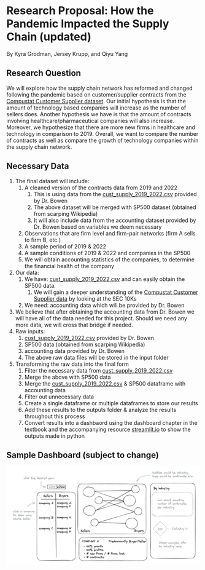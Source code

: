 # Research Proposal: How the Pandemic Impacted the Supply Chain (updated)
By Kyra Grodman, Jersey Krupp, and Qiyu Yang

## Research Question
We will explore how the supply chain network has reformed and changed following the pandemic based on customer/supplier contracts from the [Compustat Customer Supplier dataset](inputs/cust_supply_2019_2022.csv). Our initial hypothesis is that the amount of technology based companies will increase as the number of sellers does. Another hypothesis we have is that the amount of contracts involving healthcare/pharmaceutical companies will also increase. Moreover, we hypothesize that there are more new firms in healthcare and technology in comparison to 2019. Overall, we want to compare the number of contracts as well as compare the growth of technology companies within the supply chain network.


## Necessary Data
1. The final dataset will include:
      1. A cleaned version of the contracts data from 2019 and 2022 
          1. This is using data from the [cust_supply_2019_2022.csv](inputs/cust_supply_2019_2022.csv) provided by Dr. Bowen
          1. The above dataset will be merged with SP500 dataset (obtained from scarping Wikipedia)
          1. It will also include data from the accounting dataset provided by Dr. Bowen based on variables we deem necessary
      2. Observations that are firm level and firm-pair networks (firm A sells to firm B, etc.)
      3. A sample period of 2019 & 2022
      4. A sample conditions of 2019 & 2022 and companies in the SP500   
      6. We will obtain accounting statistics of the companies, to determine the financial health of the company
2. Our data:
    1. We have: [cust_supply_2019_2022.csv](inputs/cust_supply_2019_2022.csv) and can easily obtain the SP500 data.
        1. We will gain a deeper understanding of the [Compustat Customer Supplier data](inputs/cust_supply_2019_2022.csv) by looking at the SEC 10Ks
    1. We need: accounting data which will be provided by Dr. Bowen
3. We believe that after obtaining the accounting data from Dr. Bowen we will have all of the data needed for this project. Should we need any more data, we will cross that bridge if needed.
4. Raw inputs: 
    1. [cust_supply_2019_2022.csv](inputs/cust_supply_2019_2022.csv) provided by Dr. Bowen 
    1. SP500 data (obtained from scarping Wikipedia)
    1. accounting data provided by Dr. Bowen
    3. The above raw data files will be stored in the input folder
5. Transforming the raw data into the final form
    1. Filter the necessary data from [cust_supply_2019_2022.csv](inputs/cust_supply_2019_2022.csv)
    1. Merge the above with SP500 data
    1. Merge the [cust_supply_2019_2022.csv](inputs/cust_supply_2019_2022.csv) & SP500 dataframe with accounting data
    1. Filter out unnecessary data
    2. Create a single dataframe or multiple dataframes to store our results
    1. Add these results to the outputs folder & analyze the results throughout this process
    5. Convert results into a dashbaord using the dashboard chapter in the textbook and the accompanying resource [streamlit.io](https://streamlit.io) to show the outputs made in python
    
## Sample Dashboard (subject to change)
![](Initial_proposal_dashboard.excalidraw_screenshot.png)
